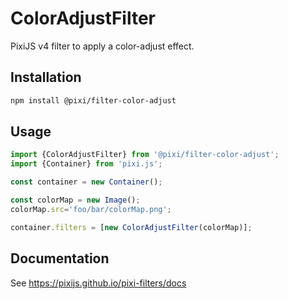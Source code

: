 # ColorAdjustFilter

PixiJS v4 filter to apply a color-adjust effect.

## Installation

```bash
npm install @pixi/filter-color-adjust
```

## Usage

```js
import {ColorAdjustFilter} from '@pixi/filter-color-adjust';
import {Container} from 'pixi.js';

const container = new Container();

const colorMap = new Image();
colorMap.src='foo/bar/colorMap.png';

container.filters = [new ColorAdjustFilter(colorMap)];
```

## Documentation

See https://pixijs.github.io/pixi-filters/docs
